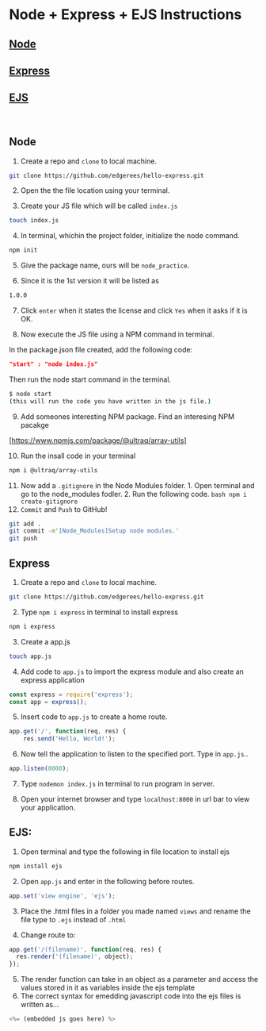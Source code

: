 <!-- When you're finished updating your node & express readme, copy-paste it into here for submission! -->

# Node + Express + EJS Instructions
## [Node](#Node)<br>
## [Express](#Express)<br>
## [EJS](#EJS)<br>


<br>

## Node

1. Create a repo and `clone` to local machine.
```bash
git clone https://github.com/edgerees/hello-express.git
```
2. Open the the file location using your terminal.

3. Create your JS file which will be called `index.js`
```bash
touch index.js
```
4. In terminal, whichin the project folder, initialize the node command.
```bash
npm init
```

5. Give the package name, ours will be `node_practice`.

6. Since it is the 1st version it will be listed as 
```bash
1.0.0
```
7. Click `enter` when it states the license and click `Yes` when it asks if it is OK.

8. Now execute the JS file using a NPM command in terminal.

In the package.json file created, add the following code:
```json
"start" : "node index.js"
```
Then run the node start command in the terminal.
```bash
$ node start
(this will run the code you have written in the js file.)
```
9. Add someones interesting NPM package. Find an interesing NPM pacakge

[https://www.npmjs.com/package/@ultraq/array-utils]

10.  Run the insall code in your terminal 
```bash
npm i @ultraq/array-utils
```
11. Now add a `.gitignore` in the Node Modules folder.
        1. Open terminal and go to the node_modules fodler.
        2. Run the following code.
            ```bash
                npm i create-gitignore
            ```
12. `Commit` and `Push` to GitHub!
```bash
git add .
git commit -m'[Node_Modules]Setup node modules.'
git push
```

## Express
1. Create a repo and `clone` to local machine.
```bash
git clone https://github.com/edgerees/hello-express.git
```
2. Type `npm i express` in terminal to install express
```bash
npm i express
```
3. Create a app.js
```bash
touch app.js
```
4. Add code to `app.js` to import the express module and also create an express application
```js
const express = require('express');
const app = express();
```
5. Insert code to `app.js` to create a home route. 
```js
app.get('/', function(req, res) {
    res.send('Hello, World!');
```
6. Now tell the application to listen to the specified port. Type in `app.js`..
```js
app.listen(8000);
```
7. Type `nodemon index.js` in terminal to run program in server.

8. Open your internet browser and type `localhost:8000` in url bar to view your application. 


## EJS:
1. Open terminal and type the following in file location to install ejs
```bash
npm install ejs
```
2. Open `app.js` and enter in the following before routes.
```js
app.set('view engine', 'ejs');
```
3. Place the .html files in a folder you made named `views` and rename the file type to `.ejs` instead of `.html`

4. Change route to:
```js
app.get('/(filename)', function(req, res) {
  res.render('(filename)', object);
});
```
5. The render function can take in an object as a parameter and access the values stored in it as variables inside the ejs template
6. The correct syntax for emedding javascript code into the ejs files is written as...
```js
<%= (embedded js goes here) %>
```